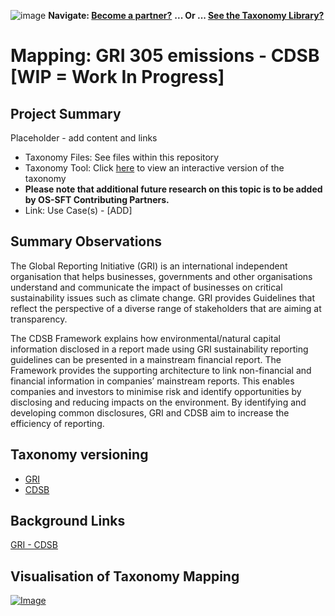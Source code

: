 ![image](https://user-images.githubusercontent.com/112073913/188821900-0c411acf-fbdd-4163-adc9-3ba4e2be78df.png)
**Navigate: [Become a partner?](https://github.com/FD-SustainableFinance/l6l-PARTNERS)**
**... Or ... [See the Taxonomy Library?](https://github.com/orgs/FD-SustainableFinance/projects/2)**

# Mapping: GRI 305 emissions - CDSB [WIP = Work In Progress]
## Project Summary
Placeholder - add content and links

- Taxonomy Files: See files within this repository
- Taxonomy Tool: Click [here](https://partners.solidatus.com/viewer/share/38SmxdS3A1GLcXTMdO7j0V4z6TjIXThb) to view an interactive version of the taxonomy
- **Please note that additional future research on this topic is to be added by OS-SFT Contributing Partners.**
- Link: Use Case(s) - [ADD]

## Summary Observations
The Global Reporting Initiative (GRI) is an international independent organisation that helps businesses, governments and other organisations understand and communicate the impact of businesses on critical sustainability issues such as climate change. GRI provides Guidelines that reflect the perspective of a diverse range of stakeholders that are aiming at transparency. 

The CDSB Framework explains how environmental/natural capital information disclosed in a report made using GRI sustainability reporting guidelines can be presented in a mainstream financial report. The Framework provides the supporting architecture to link non-financial and financial information in companies’ mainstream reports. This enables companies and investors to minimise risk and identify opportunities by disclosing and reducing impacts on the environment. By identifying and developing common disclosures, GRI and CDSB aim to increase the efficiency of reporting.

## Taxonomy versioning
- [GRI](https://github.com/FD-SustainableFinance/RESEARCH---GLOBAL-REPORTING-INITIATIVE)
- [CDSB](https://github.com/FD-SustainableFinance/RESEARCH---CLIMATE-DISCLOSURE-STANDARDS-BOARD)

## Background Links
[GRI - CDSB](https://www.cdsb.net/news/corporate-reporting/1139/global-sustainability-and-integrated-reporting-organisations-launch)

## Visualisation of Taxonomy Mapping
[![Image](https://user-images.githubusercontent.com/112077283/194523391-c17bb9de-9324-434e-801e-840bdbf798cc.png "Click to open interactive Taxonomy Tool")](https://partners.solidatus.com/viewer/share/38SmxdS3A1GLcXTMdO7j0V4z6TjIXThb)
